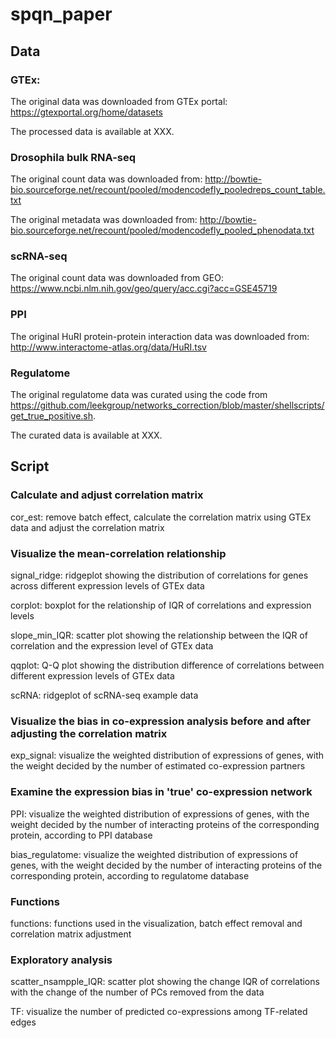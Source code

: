 # spqn_paper

## Data

### GTEx: 

The original data was downloaded from GTEx portal: https://gtexportal.org/home/datasets

The processed data is available at XXX.

### Drosophila bulk RNA-seq

The original count data was downloaded from: http://bowtie-bio.sourceforge.net/recount/pooled/modencodefly_pooledreps_count_table.txt

The original  metadata was downloaded from: http://bowtie-bio.sourceforge.net/recount/pooled/modencodefly_pooled_phenodata.txt

### scRNA-seq

The original count data was downloaded from GEO: https://www.ncbi.nlm.nih.gov/geo/query/acc.cgi?acc=GSE45719

### PPI
The original HuRI protein-protein interaction data was downloaded from: http://www.interactome-atlas.org/data/HuRI.tsv


### Regulatome
The original regulatome data was curated using the code from https://github.com/leekgroup/networks_correction/blob/master/shellscripts/get_true_positive.sh.

The curated data is available at XXX.

## Script

### Calculate and adjust correlation matrix
cor_est: remove batch effect, calculate the correlation matrix using GTEx data and adjust the correlation matrix

### Visualize the mean-correlation relationship

signal_ridge: ridgeplot showing the distribution of correlations for genes across different expression levels of GTEx data

corplot: boxplot for the relationship of IQR of correlations and expression levels

slope_min_IQR: scatter plot showing the relationship between the IQR of correlation and the expression level of GTEx data

qqplot: Q-Q plot showing the distribution difference of correlations between different expression levels of GTEx data

scRNA: ridgeplot of scRNA-seq example data

### Visualize the bias in co-expression analysis before and after adjusting the correlation matrix
exp_signal: visualize the weighted distribution of expressions of genes, with the weight decided by the number of estimated co-expression partners

### Examine the expression bias in 'true' co-expression network 
PPI: visualize the weighted distribution of expressions of genes, with the weight decided by the number of interacting proteins of the corresponding protein, according to PPI database 

bias_regulatome: visualize the weighted distribution of expressions of genes, with the weight decided by the number of interacting proteins of the corresponding protein, according to regulatome database 

### Functions
functions: functions used in the visualization, batch effect removal and correlation matrix adjustment

### Exploratory analysis

scatter_nsampple_IQR: scatter plot showing the change IQR of correlations with the change of the number of PCs removed from the data

TF: visualize the number of predicted co-expressions among TF-related edges


